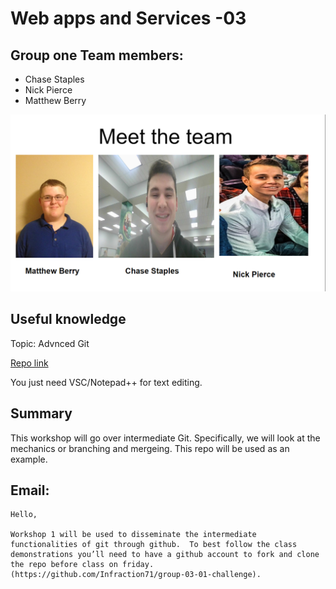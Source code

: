 # Web apps and Services -03

## Group one Team members:
- Chase Staples
- Nick Pierce
- Matthew Berry



![Team slide](Untitled.png)


 ## Useful knowledge
 Topic: Advnced Git

 [Repo link](https://github.com/Infraction71/group-03-01-challenge)

 You just need VSC/Notepad++ for text editing. 

## Summary
This workshop will go over intermediate Git. Specifically, we will look at the mechanics or branching and mergeing. This repo will be used as an example. 


## Email:
```
Hello,

Workshop 1 will be used to disseminate the intermediate functionalities of git through github.  To best follow the class demonstrations you’ll need to have a github account to fork and clone the repo before class on friday. 
(https://github.com/Infraction71/group-03-01-challenge).

```